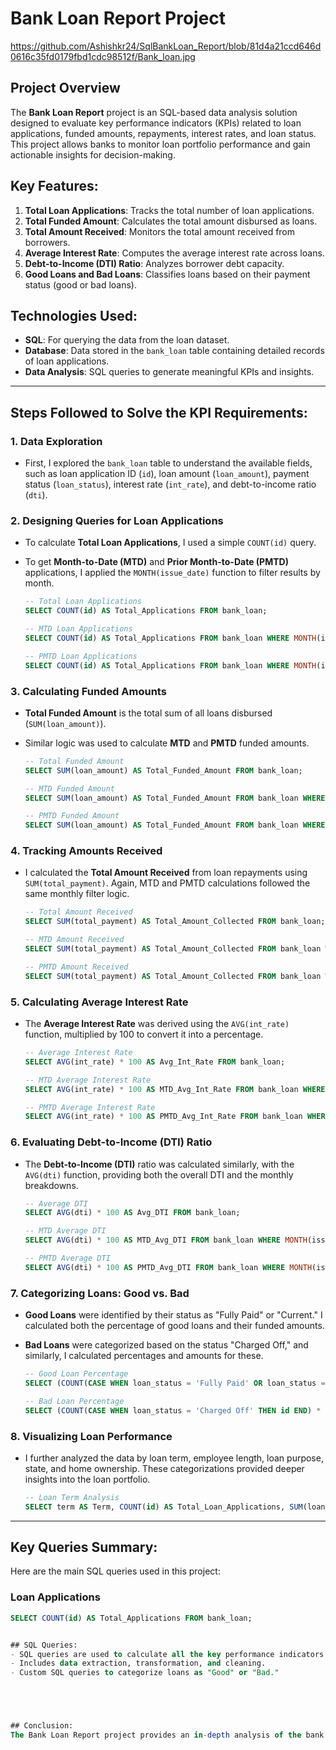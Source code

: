 # Bank Loan Report Project
https://github.com/Ashishkr24/SqlBankLoan_Report/blob/81d4a21ccd646d0616c35fd0179fbd1cdc98512f/Bank_loan.jpg

## Project Overview
The **Bank Loan Report** project is an SQL-based data analysis solution designed to evaluate key performance indicators (KPIs) related to loan applications, funded amounts, repayments, interest rates, and loan status. This project allows banks to monitor loan portfolio performance and gain actionable insights for decision-making.

## Key Features:
1. **Total Loan Applications**: Tracks the total number of loan applications.
2. **Total Funded Amount**: Calculates the total amount disbursed as loans.
3. **Total Amount Received**: Monitors the total amount received from borrowers.
4. **Average Interest Rate**: Computes the average interest rate across loans.
5. **Debt-to-Income (DTI) Ratio**: Analyzes borrower debt capacity.
6. **Good Loans and Bad Loans**: Classifies loans based on their payment status (good or bad loans).

## Technologies Used:
- **SQL**: For querying the data from the loan dataset.
- **Database**: Data stored in the `bank_loan` table containing detailed records of loan applications.
- **Data Analysis**: SQL queries to generate meaningful KPIs and insights.

---

## Steps Followed to Solve the KPI Requirements:

### 1. Data Exploration
- First, I explored the `bank_loan` table to understand the available fields, such as loan application ID (`id`), loan amount (`loan_amount`), payment status (`loan_status`), interest rate (`int_rate`), and debt-to-income ratio (`dti`).

### 2. Designing Queries for Loan Applications
- To calculate **Total Loan Applications**, I used a simple `COUNT(id)` query.
- To get **Month-to-Date (MTD)** and **Prior Month-to-Date (PMTD)** applications, I applied the `MONTH(issue_date)` function to filter results by month.

    ```sql
    -- Total Loan Applications
    SELECT COUNT(id) AS Total_Applications FROM bank_loan;
    
    -- MTD Loan Applications
    SELECT COUNT(id) AS Total_Applications FROM bank_loan WHERE MONTH(issue_date) = 12;

    -- PMTD Loan Applications
    SELECT COUNT(id) AS Total_Applications FROM bank_loan WHERE MONTH(issue_date) = 11;
    ```

### 3. Calculating Funded Amounts
- **Total Funded Amount** is the total sum of all loans disbursed (`SUM(loan_amount)`).
- Similar logic was used to calculate **MTD** and **PMTD** funded amounts.

    ```sql
    -- Total Funded Amount
    SELECT SUM(loan_amount) AS Total_Funded_Amount FROM bank_loan;

    -- MTD Funded Amount
    SELECT SUM(loan_amount) AS Total_Funded_Amount FROM bank_loan WHERE MONTH(issue_date) = 12;

    -- PMTD Funded Amount
    SELECT SUM(loan_amount) AS Total_Funded_Amount FROM bank_loan WHERE MONTH(issue_date) = 11;
    ```

### 4. Tracking Amounts Received
- I calculated the **Total Amount Received** from loan repayments using `SUM(total_payment)`. Again, MTD and PMTD calculations followed the same monthly filter logic.

    ```sql
    -- Total Amount Received
    SELECT SUM(total_payment) AS Total_Amount_Collected FROM bank_loan;

    -- MTD Amount Received
    SELECT SUM(total_payment) AS Total_Amount_Collected FROM bank_loan WHERE MONTH(issue_date) = 12;

    -- PMTD Amount Received
    SELECT SUM(total_payment) AS Total_Amount_Collected FROM bank_loan WHERE MONTH(issue_date) = 11;
    ```

### 5. Calculating Average Interest Rate
- The **Average Interest Rate** was derived using the `AVG(int_rate)` function, multiplied by 100 to convert it into a percentage.

    ```sql
    -- Average Interest Rate
    SELECT AVG(int_rate) * 100 AS Avg_Int_Rate FROM bank_loan;

    -- MTD Average Interest Rate
    SELECT AVG(int_rate) * 100 AS MTD_Avg_Int_Rate FROM bank_loan WHERE MONTH(issue_date) = 12;

    -- PMTD Average Interest Rate
    SELECT AVG(int_rate) * 100 AS PMTD_Avg_Int_Rate FROM bank_loan WHERE MONTH(issue_date) = 11;
    ```

### 6. Evaluating Debt-to-Income (DTI) Ratio
- The **Debt-to-Income (DTI)** ratio was calculated similarly, with the `AVG(dti)` function, providing both the overall DTI and the monthly breakdowns.

    ```sql
    -- Average DTI
    SELECT AVG(dti) * 100 AS Avg_DTI FROM bank_loan;

    -- MTD Average DTI
    SELECT AVG(dti) * 100 AS MTD_Avg_DTI FROM bank_loan WHERE MONTH(issue_date) = 12;

    -- PMTD Average DTI
    SELECT AVG(dti) * 100 AS PMTD_Avg_DTI FROM bank_loan WHERE MONTH(issue_date) = 11;
    ```

### 7. Categorizing Loans: Good vs. Bad
- **Good Loans** were identified by their status as "Fully Paid" or "Current." I calculated both the percentage of good loans and their funded amounts.
- **Bad Loans** were categorized based on the status "Charged Off," and similarly, I calculated percentages and amounts for these.

    ```sql
    -- Good Loan Percentage
    SELECT (COUNT(CASE WHEN loan_status = 'Fully Paid' OR loan_status = 'Current' THEN id END) * 100.0) / COUNT(id) AS Good_Loan_Percentage FROM bank_loan;

    -- Bad Loan Percentage
    SELECT (COUNT(CASE WHEN loan_status = 'Charged Off' THEN id END) * 100.0) / COUNT(id) AS Bad_Loan_Percentage FROM bank_loan;
    ```

### 8. Visualizing Loan Performance
- I further analyzed the data by loan term, employee length, loan purpose, state, and home ownership. These categorizations provided deeper insights into the loan portfolio.

    ```sql
    -- Loan Term Analysis
    SELECT term AS Term, COUNT(id) AS Total_Loan_Applications, SUM(loan_amount) AS Total_Funded_Amount FROM bank_loan GROUP BY term ORDER BY term;
    ```

---

## Key Queries Summary:
Here are the main SQL queries used in this project:

### Loan Applications
```sql
SELECT COUNT(id) AS Total_Applications FROM bank_loan;


## SQL Queries:
- SQL queries are used to calculate all the key performance indicators (KPIs) mentioned above.
- Includes data extraction, transformation, and cleaning.
- Custom SQL queries to categorize loans as "Good" or "Bad."





## Conclusion:
The Bank Loan Report project provides an in-depth analysis of the bank's lending operations through key metrics and detailed visualizations. By tracking trends and categorizing loans as "Good" or "Bad," this project enables data-driven decision-making. It also highlights critical aspects such as loan terms, borrower employment length, and regional differences. The analysis and visualizations offer a clear understanding of the portfolio's performance, supporting strategic adjustments to improve lending practices.




